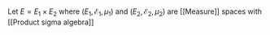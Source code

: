 Let $E=E_{1}\times E_{2}$ where $(E_{1},\mathcal{E}_{1},\mu_{1})$ and $(E_{2},\mathcal{E}_{2},\mu_{2})$ are [[Measure]] spaces with [[Product sigma algebra]]